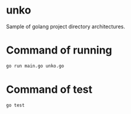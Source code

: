 # unko

Sample of golang project directory architectures.

# Command of running

```bash
go run main.go unko.go
```

# Command of test

```bash
go test
```
